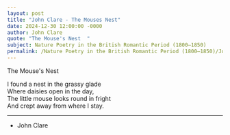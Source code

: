 ```yaml
---
layout: post
title: "John Clare - The Mouses Nest"
date: 2024-12-30 12:00:00 -0000
author: John Clare
quote: "The Mouse's Nest  "
subject: Nature Poetry in the British Romantic Period (1800–1850)
permalink: /Nature Poetry in the British Romantic Period (1800–1850)/John Clare/John Clare - The Mouses Nest
---
```


The Mouse's Nest  

I found a nest in the grassy glade  
Where daisies open in the day,  
The little mouse looks round in fright  
And crept away from where I stay.

---

- John Clare
